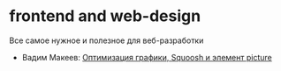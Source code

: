 # frontend and web-design
Все самое нужное и полезное для веб-разработки
* Вадим Макеев: [Оптимизация графики, Squoosh и элемент picture](https://www.youtube.com/watch?v=gHLPBlzGRT8)
